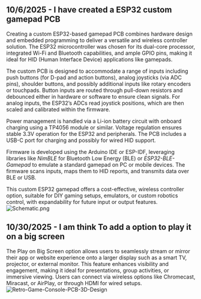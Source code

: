 <!--
  ===================    !!READ THIS NOTICE!!   ====================
  DO NOT edit this file manually. Your changes WILL BE OVERWRITTEN!
  This journal is auto generated and updated by Hack Club Blueprint.
  To edit this file, please edit your journal entries on Blueprint.
  ==================================================================
-->

## 10/6/2025 - I have created a ESP32 custom gamepad PCB  

Creating a custom ESP32-based gamepad PCB combines hardware design and embedded programming to deliver a versatile and wireless controller solution. The ESP32 microcontroller was chosen for its dual-core processor, integrated Wi-Fi and Bluetooth capabilities, and ample GPIO pins, making it ideal for HID (Human Interface Device) applications like gamepads.

The custom PCB is designed to accommodate a range of inputs including push buttons (for D-pad and action buttons), analog joysticks (via ADC pins), shoulder buttons, and possibly additional inputs like rotary encoders or touchpads. Button inputs are routed through pull-down resistors and debounced either in hardware or software to ensure clean signals. For analog inputs, the ESP32’s ADCs read joystick positions, which are then scaled and calibrated within the firmware.

Power management is handled via a Li-ion battery circuit with onboard charging using a TP4056 module or similar. Voltage regulation ensures stable 3.3V operation for the ESP32 and peripherals. The PCB includes a USB-C port for charging and possibly for wired HID support.

Firmware is developed using the Arduino IDE or ESP-IDF, leveraging libraries like *NimBLE* for Bluetooth Low Energy (BLE) or *ESP32-BLE-Gamepad* to emulate a standard gamepad on PC or mobile devices. The firmware scans inputs, maps them to HID reports, and transmits data over BLE or USB.

This custom ESP32 gamepad offers a cost-effective, wireless controller option, suitable for DIY gaming setups, emulators, or custom robotics control, with expandability for future input or output features.
![Schematic.png](https://blueprint.hackclub.com/user-attachments/blobs/redirect/eyJfcmFpbHMiOnsiZGF0YSI6Njk2LCJwdXIiOiJibG9iX2lkIn19--bc8197b4a3eaac4d346a3ce96f009632119051cd/Schematic.png)
              

## 10/30/2025 - I am think To add a option to play it on a big screen  

The Play on Big Screen option allows users to seamlessly stream or mirror their app or website experience onto a larger display such as a smart TV, projector, or external monitor. This feature enhances visibility and engagement, making it ideal for presentations, group activities, or immersive viewing. Users can connect via wireless options like Chromecast, Miracast, or AirPlay, or through HDMI for wired setups.![Retro-Game-Console-PCB-3D-Design](https://blueprint.hackclub.com/user-attachments/blobs/proxy/eyJfcmFpbHMiOnsiZGF0YSI6NjUxNywicHVyIjoiYmxvYl9pZCJ9fQ==--c8f4d692fe587d44d79b7f233c8014c121aef4ef/Retro-Game-Console-PCB-3D-Design.jpg)
  

